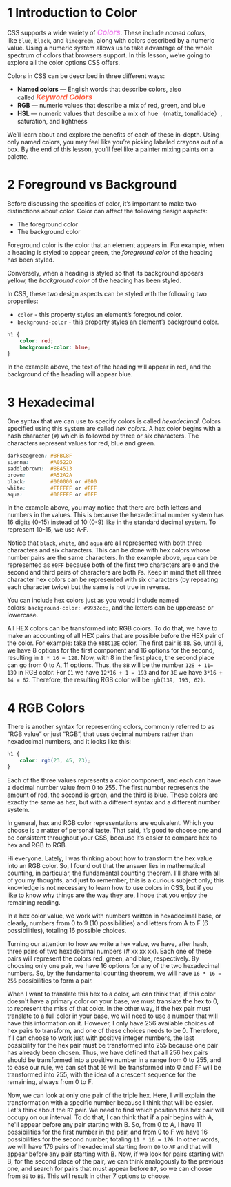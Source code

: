 # 1 Introduction to Color

CSS supports a wide variety of <span style="color: violet; font-size: 1.2em;"><strong style="color: inherit;"><em style="color: inherit;">Colors</em></strong></span>. These include _named colors_, like `blue`, `black`, and `limegreen`, along with colors described by a numeric value. Using a numeric system allows us to take advantage of the whole spectrum of colors that browsers support. In this lesson, we’re going to explore all the color options CSS offers.

Colors in CSS can be described in three different ways:
- **Named colors** — English words that describe colors, also called <span style="color: tomato; font-size: 1.2em;"><strong style="color: inherit;"><em style="color: inherit;">Keyword Colors</em></strong></span>
- **RGB** — numeric values that describe a mix of red, green, and blue
- **HSL** — numeric values that describe a mix of hue （matiz, tonalidade）, saturation, and lightness

We’ll learn about and explore the benefits of each of these in-depth. Using only named colors, you may feel like you’re picking labeled crayons out of a box. By the end of this lesson, you’ll feel like a painter mixing paints on a palette. 

# 2 Foreground vs Background

Before discussing the specifics of color, it’s important to make two distinctions about color. Color can affect the following design aspects:
- The foreground color
- The background color

Foreground color is the color that an element appears in. For example, when a heading is styled to appear green, the _foreground color_ of the heading has been styled.

Conversely, when a heading is styled so that its background appears yellow, the _background color_ of the heading has been styled.

In CSS, these two design aspects can be styled with the following two properties:

- `color` - this property styles an element’s foreground color.
- `background-color` - this property styles an element’s background color.

```css
h1 {
	color: red;
	background-color: blue;
}
```

In the example above, the text of the heading will appear in red, and the background of the heading will appear blue.

# 3 Hexadecimal

One syntax that we can use to specify colors is called _hexadecimal_. Colors specified using this system are called _hex colors_. A hex color begins with a hash character (`#`) which is followed by three or six characters. The characters represent values for red, blue and green.

```css
darkseagreen: #8FBC8F
sienna:       #A0522D
saddlebrown:  #8B4513
brown:        #A52A2A
black:        #000000 or #000
white:        #FFFFFF or #FFF
aqua:         #00FFFF or #0FF
```

In the example above, you may notice that there are both letters and numbers in the values. This is because the hexadecimal number system has 16 digits (0-15) instead of 10 (0-9) like in the standard decimal system. To represent 10-15, we use A-F.

Notice that `black`, `white`, and `aqua` are all represented with both three characters and six characters. This can be done with hex colors whose number pairs are the same characters. In the example above, `aqua` can be represented as `#0FF` because both of the first two characters are `0` and the second and third pairs of characters are both `F`s. Keep in mind that all three character hex colors can be represented with six characters (by repeating each character twice) but the same is not true in reverse.

You can include hex colors just as you would include named colors: `background-color: #9932cc;`, and the letters can be uppercase or lowercase.

All HEX colors can be transformed into RGB colors. To do that, we have to make an accounting of all HEX pairs that are possible before the HEX pair of the color. For example: take the `#8BC13E` color. The first pair is `8B`. So, until 8, we have 8 options for the first component and 16 options for the second, resulting in `8 * 16 = 128`. Now, with 8 in the first place, the second place can go from 0 to A, 11 options. Thus, the `8B` will be the number `128 + 11= 139` in RGB color. For `C1` we have `12*16 + 1 = 193` and for `3E` we have `3*16 + 14 = 62`. Therefore, the resulting RGB color will be `rgb(139, 193, 62)`.

# 4 RGB Colors

There is another syntax for representing colors, commonly referred to as “RGB value” or just “RGB”, that uses decimal numbers rather than hexadecimal numbers, and it looks like this:

```css
h1 {
	color: rgb(23, 45, 23);
}
```

Each of the three values represents a color component, and each can have a decimal number value from 0 to 255. The first number represents the amount of red, the second is green, and the third is blue. These [colors](https://www.codecademy.com/resources/docs/css/colors) are exactly the same as hex, but with a different syntax and a different number system.

In general, hex and RGB color representations are equivalent. Which you choose is a matter of personal taste. That said, it’s good to choose one and be consistent throughout your CSS, because it’s easier to compare hex to hex and RGB to RGB.




Hi everyone. Lately, I was thinking about how to transform the hex value into an RGB color. So, I found out that the answer lies in mathematical counting, in particular, the fundamental counting theorem. I'll share with all of you my thoughts, and just to remember, this is a curious subject only; this knowledge is not necessary to learn how to use colors in CSS, but if you like to know why things are the way they are, I hope that you enjoy the remaining reading.

In a hex color value, we work with numbers written in hexadecimal base, or clearly, numbers from 0 to 9 (10 possibilities) and letters from A to F (6 possibilities), totaling 16 possible choices.

Turning our attention to how we write a hex value, we have, after hash, three pairs of two hexadecimal numbers (# xx  xx  xx). Each one of these pairs will represent the colors red, green, and blue, respectively. By choosing only one pair, we have 16 options for any of the two hexadecimal numbers. So, by the fundamental counting theorem, we will have `16 * 16 = 256` possibilities to form a pair.

When I want to translate this hex to a color, we can think that, if this color doesn't have a primary color on your base, we must translate the hex to 0, to represent the miss of that color. In the other way, if the hex pair must translate to a full color in your base, we will need to use a number that will have this information on it. However, I only have 256 available choices of hex pairs to transform, and one of these choices needs to be 0. Therefore, if I can choose to work just with positive integer numbers, the last possibility for the hex pair must be transformed into 255 because one pair has already been chosen. Thus, we have defined that all 256 hex pairs should be transformed into a positive number in a range from 0 to 255, and to ease our rule, we can set that `00` will be transformed into 0 and `FF` will be transformed into 255, with the idea of a crescent sequence for the remaining, always from 0 to F.

Now, we can look at only one pair of the triple hex. Here, I will explain the transformation with a specific number because I think that will be easier. Let's think about the `B7` pair. We need to find which position this hex pair will occupy on our interval. To do that, I can think that if a pair begins with A, he'll appear before any pair starting with B. So, from 0 to A, I have 11 possibilities for the first number in the pair, and from 0 to F we have 16 possibilities for the second number, totaling `11 * 16 = 176`. In other words, we will have 176 pairs of hexadecimal starting from `00` to `AF` and that will appear before any pair starting with B. Now, if we look for pairs starting with B, for the second place of the pair, we can think analogously to the previous one, and search for pairs that must appear before `B7`, so we can choose from `B0` to `B6`. This will result in other 7 options to choose. 